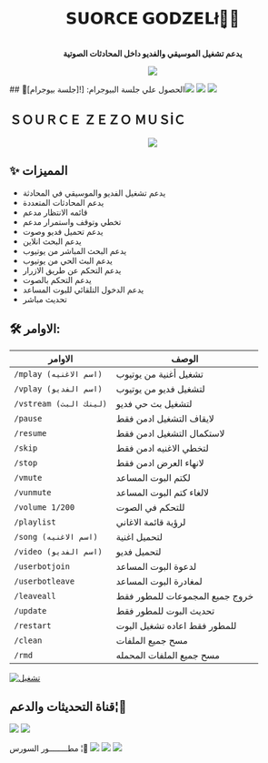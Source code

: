 <h1 align="center"><b>𝗦𝗨𝗢𝗥𝗖𝗘 𝗚𝗢𝗗𝗭𝗘𝗟ł𝗔᷂᷂🦖</b></h1>

<p align="center">
    <br><b>يدعم تشغيل الموسيقي والفديو داخل المحادثات الصوتية</b><br>
</p>
<p align="center">
    <a href="https://www.python.org/" alt="اللغة المستخدمة"> <img src="https://img.shields.io/badge/Made%20with-Python-black.svg?style=flat-square&logo=python&logoColor=blue&color=red" /></a>
</p>
## 🧪الحصول علي جلسة البيوجرام:
[![جلسة بيوجرام]<a href="https://t.me/UUF8Bot"><img src="https://img.shields.io/badge/Dev%20AFYONa-blue.svg?style=for-the-badge&logo=استخراج جلسه"></a> <a href="https://t.me/UUF8Bot"><img src="https://img.shields.io/badge/استخراج جلسه-blue.svg?style=for-the-badge&logo=جلسه بيروجرام"></a> <a href="https://t.me/UUF8Bot"><img src="https://img.shields.io/badge/جلسه بيروجرام -blue.svg?style=for-the-badge&logo=AFYONA"></a>

## ＳＯＵＲＣＥ ＺＥＺＯ ＭＵＳİＣ 
<p align="center">
  <img src="https://telegra.ph/file/b557e5cffeadff7704af9.jpg">
</p>

## ✨ المميزات
- يدعم تشغيل الفديو والموسيقي في المحادثة
- يدعم المحادثات المتعددة
- قائمه الانتظار مدعم
- تخطي وتوقف واستمرار مدعم
- يدعم تحميل فديو وصوت 
- يدعم البحث انلاين
- يدعم البحث المباشر من يوتيوب
- يدعم البث الحي من يوتيوب
- يدعم التحكم عن طريق الازرار
- يدعم التحكم بالصوت
- يدعم الدخول التلقائي للبوت المساعد
- تحديث مباشر

## 🛠 الاوامر:
| الاوامر | الوصف |
| ------ | ------ |
| `/mplay (اسم الاغنيه)` | تشغيل أغنية من يوتيوب |
| `/vplay (اسم الفديو)` | لتشغيل فديو من يوتيوب |
| `/vstream (لينك البث)` | لتشغيل بث حي فديو|
| `/pause` | لايقاف التشغيل ادمن فقط |
| `/resume` | لاستكمال التشغيل ادمن فقط |
| `/skip` | لتخطي الاغنيه ادمن فقط |
| `/stop` | لانهاء العرض ادمن فقط |
| `/vmute` | لكتم البوت المساعد |
| `/vunmute` | لالغاء كتم البوت المساعد |
| `/volume 1/200` | للتحكم في الصوت  |
| `/playlist` | لرؤية قائمة الاغاني |
| `/song (اسم الاغنيه)` | لتحميل اغنية |
| `/video (اسم الفديو)` | لتحميل فديو |
| `/userbotjoin` | لدعوة البوت المساعد |
| `/userbotleave` | لمغادرة البوت المساعد |
| `/leaveall` | خروج جميع المجموعات للمطور فقط |
| `/update` | تحديث البوت للمطور فقط |
| `/restart` | للمطور فقط اعاده تشغيل البوت |
| `/clean` | مسح جميع الملفات |
| `/rmd` | مسح جميع الملفات المحمله |


[![تشغيل](https://www.herokucdn.com/deploy/button.svg)](https://dashboard.heroku.com/new?template=https://github.com/MatrxMusic8/ZeZo)






## قناة التحديثات والدعم¦🐰
<a href="https://t.me/SourseZezoMusic"><img src="https://img.shields.io/badge/Join-Group%20Support-blue.svg?style=for-the-badge&logo=Telegram"></a> <a href="https://t.me/E_s_l_a_m_Zelzal"><img src="https://img.shields.io/badge/Join-Updates%20Channel-blue.svg?style=for-the-badge&logo=Telegram"></a>



مطــــــــور السورس ¦🦦
<a href="https://t.me/SourseZezoMusic"><img src="https://img.shields.io/badge/Dev%20AFYONa-blue.svg?style=for-the-badge&logo=ZeZo"></a> <a href="https://t.me/B_o_d_a_90"><img src="https://img.shields.io/badge/يـــــوزرات زيزو-blue.svg?style=for-the-badge&logo=ZeZo"></a> <a href="https://t.me/B_o_d_a_90"><img src="https://img.shields.io/badge/ZeZoMUSIC-blue.svg?style=for-the-badge&logo=ZeZo"></a>
